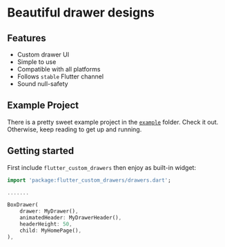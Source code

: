 # Beautiful drawer designs

## Features

- Custom drawer UI
- Simple to use
- Compatible with all platforms
- Follows `stable` Flutter channel
- Sound null-safety

## Example Project

There is a pretty sweet example project in the [`example`](https://github.com/amitzero/flutter_drawers/tree/master/example) folder. Check it out. Otherwise, keep reading to get up and running.

## Getting started

First include `flutter_custom_drawers` then enjoy as built-in widget:

```dart
import 'package:flutter_custom_drawers/drawers.dart';

.......

BoxDrawer(
    drawer: MyDrawer(),
    animatedHeader: MyDrawerHeader(),
    headerHeight: 50,
    child: MyHomePage(),
),
```
<!--
## Additional information

TODO: Tell users more about the package: where to find more information, how to 
contribute to the package, how to file issues, what response they can expect 
from the package authors, and more.
-->
